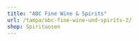 ```yaml
---
title: "ABC Fine Wine & Spirits"
url: /tampa/abc-fine-wine-und-spirits-2/
shop: Spirituosen
---
```

